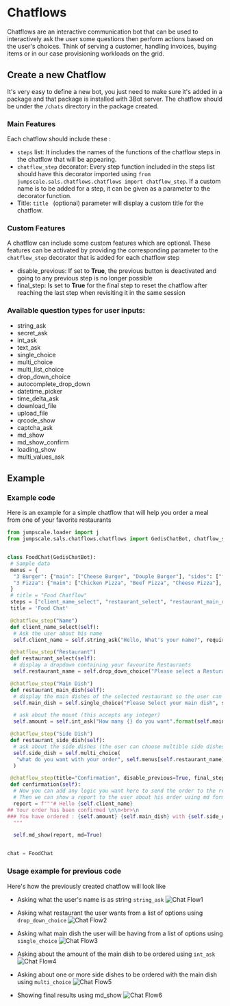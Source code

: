 # Chatflows


Chatflows are an interactive communication bot that can be used to interactively ask the user some questions then perform actions based on the user's choices. Think of serving a customer, handling invoices, buying items or in our case provisioning workloads on the grid.

## Create a new Chatflow

It's very easy to define a new bot, you just need to make sure it's added in a package and that package is installed with 3Bot server. The chatflow should be under the `/chats` directory in the package created.

### Main Features
Each chatflow should include these :
- `steps` list:
 It includes the names of the functions of the chatflow steps in the chatflow that will be appearing.
- `chatflow_step` decorator:
 Every step function included in the steps list should have this decorator imported using `from jumpscale.sals.chatflows.chatflows import chatflow_step`. If a custom name is to be added for a step, it can be given as a parameter to the decorator function.
- Title:
 `title ` (optional) parameter will display a custom title for the chatflow.

### Custom Features

A chatflow can include some custom features which are optional. These features can be activated by providing the corresponding parameter to the `chatflow_step` decorator that is added for each chatflow step

- disable_previous:
 If set to **True**, the previous button is deactivated and going to any previous step is no longer possible
- final_step:
 Is set to **True** for the final step to reset the chatflow after reaching the last step when revisiting it in the same session

### Available question types for user inputs:

- string_ask
- secret_ask
- int_ask
- text_ask
- single_choice
- multi_choice
- multi_list_choice
- drop_down_choice
- autocomplete_drop_down
- datetime_picker
- time_delta_ask
- download_file
- upload_file
- qrcode_show
- captcha_ask
- md_show
- md_show_confirm
- loading_show
- multi_values_ask


## Example

### Example code
Here is an example for a simple chatflow that will help you order a meal from one of your favorite restaurants

```python
from jumpscale.loader import j
from jumpscale.sals.chatflows.chatflows import GedisChatBot, chatflow_step


class FoodChat(GedisChatBot):
 # Sample data
 menus = {
  "3 Burger": {"main": ["Cheese Burger", "Douple Burger"], "sides": ["fries", "Onion rings"]},
  "3 Pizza": {"main": ["Chicken Pizza", "Beef Pizza", "Cheese Pizza"], "sides": ["fries", "Cheese"]},
 }
 # title = "Food Chatflow"
 steps = ["client_name_select", "restaurant_select", "restaurant_main_dish", "restaurant_side_dish", "confirmation"]
 title = 'Food Chat'

 @chatflow_step("Name")
 def client_name_select(self):
  # Ask the user about his name
  self.client_name = self.string_ask("Hello, What's your name?", required=True)

 @chatflow_step("Restaurant")
 def restaurant_select(self):
  # display a dropdown containing your favourite Restaurants
  self.restaurant_name = self.drop_down_choice("Please select a Resturant", list(self.menus.keys()))

 @chatflow_step("Main Dish")
 def restaurant_main_dish(self):
  # display the main dishes of the selected restaurant so the user can choose only one dish
  self.main_dish = self.single_choice("Please Select your main dish", self.menus[self.restaurant_name]["main"])

  # ask about the mount (this accepts any integer)
  self.amount = self.int_ask("How many {} do you want".format(self.main_dish))

 @chatflow_step("Side Dish")
 def restaurant_side_dish(self):
  # ask about the side dishes (the user can choose multible side dishes)
  self.side_dish = self.multi_choice(
   "what do you want with your order", self.menus[self.restaurant_name]["sides"]
  )

 @chatflow_step(title="Confirmation", disable_previous=True, final_step=True)
 def confirmation(self):
  # Now you can add any logic you want here to send the order to the restaurant
  # Then we can show a report to the user about his order using md format
  report = f"""# Hello {self.client_name}
## Your order has been confirmed \n\n<br>\n
### You have ordered : {self.amount} {self.main_dish} with {self.side_dish}
  """

  self.md_show(report, md=True)


chat = FoodChat

```

### Usage example for previous code
<!-- # TODO Describe chatflows more include step configurations like last step and previous-->

Here's how the previously created chatflow will look like

- Asking what the user's name is as string `string_ask`
![Chat Flow1](./img/chat1.png)

- Asking what restaurant the user wants from a list of options using `drop_down_choice`
![Chat Flow2](./img/chat2.png)

- Asking what main dish the user will be having from a list of options using `single_choice`
![Chat Flow3](./img/chat3.png)

- Asking about the amount of the main dish to be ordered using `int_ask`
![Chat Flow4](./img/chat4.png)

- Asking about one or more side dishes to be ordered with the main dish using `multi_choice`
![Chat Flow5](./img/chat5.png)

- Showing final results using md_show
![Chat Flow6](./img/chat6.png)



